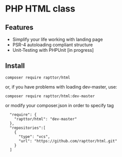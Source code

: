 # PHP HTML class

## Features

- Simplify your life working with landing page
- PSR-4 autoloading compliant structure
- Unit-Testing with PHPUnit [in progress]

## Install

    composer require rapttor/html

or, if you have problems with loading dev-master, use: 

    composer require rapttor/html:dev-master 

or modify your composer.json in order to specify tag

      "require": {
        "rapttor/html": "dev-master"
      },
      "repositories":[
        {
          "type": "vcs",
          "url": "https://github.com/rapttor/html.git"
        }
      ]
